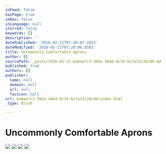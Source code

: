 ```yaml
---
inFeed: false
hasPage: true
inNav: false
inLanguage: null
starred: false
keywords: []
description: ''
datePublished: '2016-02-21T07:20:07.282Z'
dateModified: '2016-02-21T07:20:06.858Z'
title: Uncommonly Comfortable Aprons
author: []
sourcePath: _posts/2016-02-21-ba8ae7c3-30da-484d-8c34-6c7a33c28c89.md
published: true
authors: []
publisher:
  name: null
  domain: null
  url: null
  favicon: null
url: ba8ae7c3-30da-484d-8c34-6c7a33c28c89/index.html
_type: Blurb

---
```

# Uncommonly Comfortable Aprons
![](https://s3-us-west-2.amazonaws.com/the-grid-img/p/bb726be9b455610b1062f74c040dc9f101027da3.jpg)
![](https://s3-us-west-2.amazonaws.com/the-grid-img/p/0b5f7b51cfdd0c659f5ee641b4fade267d5200f1.jpg)
![](https://s3-us-west-2.amazonaws.com/the-grid-img/p/6ed799ab2ca840268992b4a4c6049b944c71fe0b.jpg)
![](https://s3-us-west-2.amazonaws.com/the-grid-img/p/e2d7f6213c2b7dfc278517d2dfebbfef20e479a6.jpg)